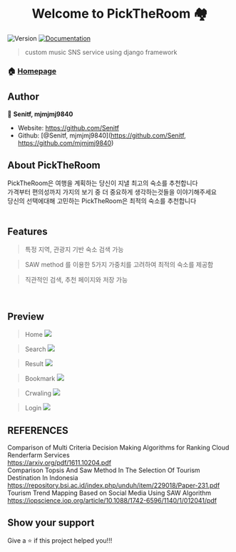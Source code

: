 <h1 align="center">Welcome to PickTheRoom 🏘</h1>
<p>
  <img alt="Version" src="https://img.shields.io/badge/version-1.0-blue.svg?cacheSeconds=2592000" />
  <a href="https://github.com/Senitf/PickTheRoom" target="_blank">
    <img alt="Documentation" src="https://img.shields.io/badge/documentation-yes-brightgreen.svg" />
  </a>
</p>

> custom music SNS service using django framework

### 🏠 [Homepage](https://github.com/Senitf/PickTheRoom)

## Author

👤 **Senitf, mjmjmj9840**

* Website: https://github.com/Senitf
* Github: [@Senitf, mjmjmj9840](https://github.com/Senitf, https://github.com/mjmjmj9840)

## About PickTheRoom
PickTheRoom은 여행을 계획하는 당신이 지낼 최고의 숙소를 추천합니다<br>
가격부터 편의성까지 가지의 보기 중 더 중요하게 생각하는것들을 이야기해주세요<br>
당신의 선택에대해 고민하는  PickTheRoom은 최적의 숙소를 추천합니다<br>
<br>


## Features

> 특정 지역, 관광지 기반 숙소 검색 가능 <br>

> SAW method 를 이용한 5가지 가중치를 고려하여 최적의 숙소를 제공함 <br>

> 직관적인 검색, 추천 페이지와 저장 가능

<br>

## Preview

> Home
<img src="https://user-images.githubusercontent.com/55660691/109514865-cff76e00-7ae9-11eb-867c-dec0b00f5199.png"> <br>

> Search
<img src="https://user-images.githubusercontent.com/55660691/109514875-d1c13180-7ae9-11eb-8ed6-64845f044b2d.png"> <br>

> Result
<img src="https://user-images.githubusercontent.com/55660691/109514881-d38af500-7ae9-11eb-83f2-61cb239cc27e.png"> <br>

> Bookmark
<img src="https://user-images.githubusercontent.com/55660691/109514876-d2f25e80-7ae9-11eb-9c09-67c30895aa20.png"> <br>

> Crwaling
<img src="https://user-images.githubusercontent.com/55660691/109514846-cb32ba00-7ae9-11eb-82d1-fb8eb9adf717.png"> <br>

> Login
<img src="https://user-images.githubusercontent.com/55660691/109514883-d4238b80-7ae9-11eb-9f82-6b9e4d1efe37.png"> <br>


## REFERENCES

Comparison of Multi Criteria Decision Making Algorithms for Ranking Cloud Renderfarm Services<br>
https://arxiv.org/pdf/1611.10204.pdf<br>
Comparison Topsis And Saw Method In The Selection Of Tourism Destination In Indonesia <br>
https://repository.bsi.ac.id/index.php/unduh/item/229018/Paper-231.pdf <br>
Tourism Trend Mapping Based on Social Media Using SAW Algorithm<br>
https://iopscience.iop.org/article/10.1088/1742-6596/1140/1/012041/pdf<br>


## Show your support

Give a ⭐️ if this project helped you!!!

